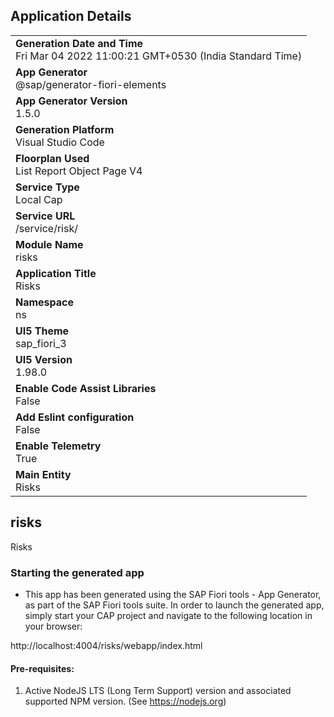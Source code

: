 ## Application Details
|               |
| ------------- |
|**Generation Date and Time**<br>Fri Mar 04 2022 11:00:21 GMT+0530 (India Standard Time)|
|**App Generator**<br>@sap/generator-fiori-elements|
|**App Generator Version**<br>1.5.0|
|**Generation Platform**<br>Visual Studio Code|
|**Floorplan Used**<br>List Report Object Page V4|
|**Service Type**<br>Local Cap|
|**Service URL**<br>/service/risk/
|**Module Name**<br>risks|
|**Application Title**<br>Risks|
|**Namespace**<br>ns|
|**UI5 Theme**<br>sap_fiori_3|
|**UI5 Version**<br>1.98.0|
|**Enable Code Assist Libraries**<br>False|
|**Add Eslint configuration**<br>False|
|**Enable Telemetry**<br>True|
|**Main Entity**<br>Risks|

## risks

Risks

### Starting the generated app

-   This app has been generated using the SAP Fiori tools - App Generator, as part of the SAP Fiori tools suite.  In order to launch the generated app, simply start your CAP project and navigate to the following location in your browser:

http://localhost:4004/risks/webapp/index.html

#### Pre-requisites:

1. Active NodeJS LTS (Long Term Support) version and associated supported NPM version.  (See https://nodejs.org)


